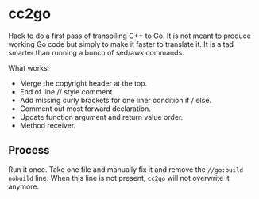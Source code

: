 # cc2go

Hack to do a first pass of transpiling C++ to Go. It is not meant to produce
working Go code but simply to make it faster to translate it. It is a tad
smarter than running a bunch of sed/awk commands.

What works:

- Merge the copyright header at the top.
- End of line // style comment.
- Add missing curly brackets for one liner condition if / else.
- Comment out most forward declaration.
- Update function argument and return value order.
- Method receiver.

## Process

Run it once. Take one file and manually fix it and remove the `//go:build
nobuild` line. When this line is not present, `cc2go` will not overwrite it
anymore.
